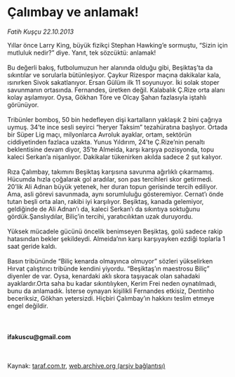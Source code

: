 # Çalımbay ve anlamak!

*Fatih Kuşçu 22.10.2013*

<div class="yazi">Yıllar önce Larry King, büyük fizikçi Stephan Hawking’e sormuştu, “Sizin için mutluluk nedir?” diye. Yanıt, tek sözcüktü: anlamak!<br/><br/>Bu değerli bakış, futbolumuzun her alanında olduğu gibi, Beşiktaş’ta da sıkıntılar ve sorularla bütünleşiyor. Çaykur Rizespor maçına dakikalar kala, ısınırken Sivok sakatlanıyor. Ersan Gülüm ilk 11 soyunuyor. İki solak stoper savunmanın ortasında. Fernandes, üretken değil. Kalabalık Ç.Rize orta alanı kolay aşılamıyor. Oysa, Gökhan Töre ve Olcay Şahan fazlasıyla iştahlı görünüyor.<br/><br/>Tribünler bomboş, 50 bin hedefleyen dişi kartalların yaklaşık 2 bini çağrıya uymuş. 34’te ince sesli seyirci “heryer Taksim” tezahüratına başlıyor. Ortada bir Süper Lig maçı, milyonlarca Avroluk ayaklar, ortam, sektörün ciddiyetinden fazlaca uzakta. Yunus Yıldırım, 24’te Ç.Rize’nin penaltı beklentisine devam diyor, 35’te Almeida, karşı karşıya pozisyonda, topu kaleci Serkan’a nişanlıyor. Dakikalar tükenirken akılda sadece 2 şut kalıyor.<br/><br/>Rıza Çalımbay, takımını Beşiktaş karşısına savunma ağırlıklı çıkarmamış. Hücumda hızla çoğalarak gol aradılar, son pas tercihleri skor getirmedi. 20’lik Ali Adnan büyük yetenek, her duran topun gerisinde tercih ediliyor. Ama, asli görevi savunmada, aynı sorumluluğu gösteremiyor. Cernat’ı önde tutan beşli orta alan, rakibi iyi karşılıyor. Beşiktaş, kanada gelemiyor, geldiğinde de Ali Adnan’ı da, kaleci Serkan’ı da sıkıntıya soktuğunu gördük.Şanslıydılar, Biliç’in tercihi, yaratıcılıktan uzak duruyordu.<br/><br/>Yüksek mücadele gücünü öncelik benimseyen Beşiktaş, golü sadece rakip hatasından bekler şekildeydi. Almeida’nın karşı karşıyayken ezdiği toplarla 1 saat geride kaldı.<br/><br/>Basın tribününde “Biliç kenarda olmayınca olmuyor” sözleri yükselirken Hırvat çalıştırıcı tribünde kendini yiyordu. “Beşiktaş’ın maestrosu Biliç” diyenler de var. Oysa, kenardaki aklı skora taşıyacak olan sahadaki ayaklardır.Orta saha bu kadar sıkıntılıyken, Kerim Frei neden oynatılmadı, bunu da anlamadık. İsterse oynayan kişilikli Fernandes etkisiz, Dentinho beceriksiz, Gökhan yetersizdi. Hiçbiri Çalımbay’ın hakkını teslim etmeye engel değildir.<br/><br/><br/><h4>ifakuscu@gmail.com</h4><br/>
</div>

Kaynak: [taraf.com.tr](http://www.taraf.com.tr:80/fatih-kuscu/makale-calimbay-ve-anlamak.htm), [web.archive.org (arşiv bağlantısı)](http://web.archive.org/web/20131122141034/http://www.taraf.com.tr:80/fatih-kuscu/makale-calimbay-ve-anlamak.htm)
